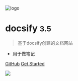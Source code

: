 <!-- _coverpage.md -->

# 

<!-- _coverpage.md -->

![logo](https://docsify.js.org/_media/icon.svg)

# docsify <small>3.5</small>

> 基于docsify创建的文档网站

- 用于做笔记

[GitHub](https://github.com/docsifyjs/docsify/)
[Get Started](#docsify)

![](https://raw.githubusercontent.com/fantakeoff/pictures/master/imgs/202305291118949.jpg)